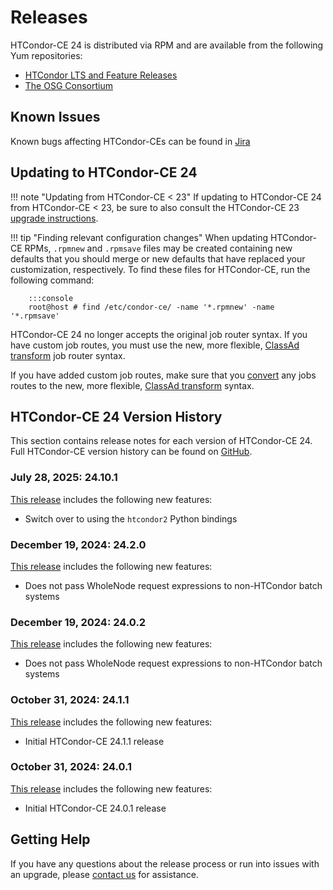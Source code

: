 Releases
========

HTCondor-CE 24 is distributed via RPM and are available from the following Yum repositories:

- [HTCondor LTS and Feature Releases](https://htcondor.org/htcondor/download/)
- [The OSG Consortium](https://osg-htc.org/docs/common/yum/)


Known Issues
------------

Known bugs affecting HTCondor-CEs can be found in
[Jira](https://opensciencegrid.atlassian.net/issues/?jql=project%20%3D%20HTCONDOR%20AND%20status%20not%20in%20(done%2C%20abandoned)%20and%20component%20%3D%20htcondor-ce%20and%20issuetype%20%3D%20bug)

Updating to HTCondor-CE 24
--------------------------

!!! note "Updating from HTCondor-CE < 23"
    If updating to HTCondor-CE 24 from HTCondor-CE < 23, be sure to also consult the HTCondor-CE 23
    [upgrade instructions](../v23/releases.md).

!!! tip "Finding relevant configuration changes"
    When updating HTCondor-CE RPMs, `.rpmnew` and `.rpmsave` files may be created containing new defaults that you
    should merge or new defaults that have replaced your customization, respectively.
    To find these files for HTCondor-CE, run the following command:

        :::console
        root@host # find /etc/condor-ce/ -name '*.rpmnew' -name '*.rpmsave'

HTCondor-CE 24 no longer accepts the original job router syntax.
If you have custom job routes, you must use the new, more flexible,
[ClassAd transform](../configuration/job-router-overview/#classad-transforms)
job router syntax.

If you have added custom job routes, make sure that you
[convert](../../v23/configuration/job-router-overview/#converting-to-classad-transforms)
any jobs routes to the new, more flexible,
[ClassAd transform](../configuration/job-router-overview/#classad-transforms)
syntax.

HTCondor-CE 24 Version History
------------------------------

This section contains release notes for each version of HTCondor-CE 24.
Full HTCondor-CE version history can be found on [GitHub](https://github.com/htcondor/htcondor-ce/releases).

### **July 28, 2025:** 24.10.1 ###

[This release](https://github.com/htcondor/htcondor-ce/releases/tag/v24.10.1) includes the following new features:

-   Switch over to using the `htcondor2` Python bindings

### **December 19, 2024:** 24.2.0 ###

[This release](https://github.com/htcondor/htcondor-ce/releases/tag/v24.2.0) includes the following new features:

-   Does not pass WholeNode request expressions to non-HTCondor batch systems

### **December 19, 2024:** 24.0.2 ###

[This release](https://github.com/htcondor/htcondor-ce/releases/tag/v24.0.2) includes the following new features:

-   Does not pass WholeNode request expressions to non-HTCondor batch systems

### **October 31, 2024:** 24.1.1 ###

[This release](https://github.com/htcondor/htcondor-ce/releases/tag/v24.1.1) includes the following new features:

-   Initial HTCondor-CE 24.1.1 release

### **October 31, 2024:** 24.0.1 ###

[This release](https://github.com/htcondor/htcondor-ce/releases/tag/v24.0.1) includes the following new features:

-   Initial HTCondor-CE 24.0.1 release

Getting Help
------------

If you have any questions about the release process or run into issues with an upgrade, please
[contact us](../index.md#contact-us) for assistance.
